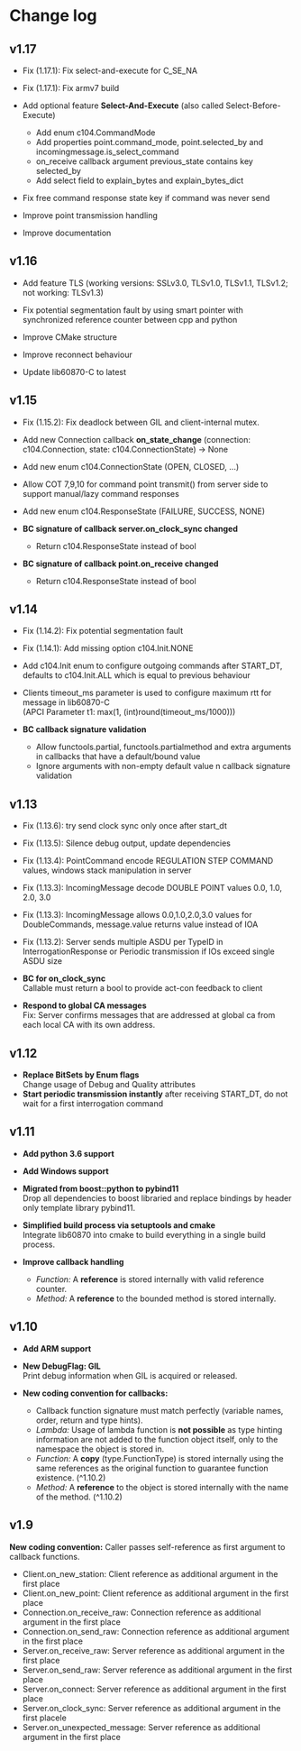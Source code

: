 # Change log

## v1.17
- Fix (1.17.1): Fix select-and-execute for C_SE_NA
- Fix (1.17.1): Fix armv7 build

- Add optional feature **Select-And-Execute** (also called Select-Before-Execute)
  - Add enum c104.CommandMode
  - Add properties point.command_mode, point.selected_by and incomingmessage.is_select_command
  -  on_receive callback argument previous_state contains key selected_by
  - Add select field to explain_bytes and explain_bytes_dict

- Fix free command response state key if command was never send
- Improve point transmission handling
- Improve documentation

## v1.16

- Add feature TLS (working versions: SSLv3.0, TLSv1.0, TLSv1.1, TLSv1.2; not working: TLSv1.3)

- Fix potential segmentation fault by using smart pointer with synchronized reference counter between cpp and python

- Improve CMake structure

- Improve reconnect behaviour

- Update lib60870-C to latest

## v1.15
- Fix (1.15.2): Fix deadlock between GIL and client-internal mutex.

- Add new Connection callback __on_state_change__ (connection: c104.Connection, state: c104.ConnectionState) -> None

- Add new enum c104.ConnectionState (OPEN, CLOSED, ...)

- Allow COT 7,9,10 for command point transmit() from server side to support manual/lazy command responses

- Add new enum c104.ResponseState (FAILURE, SUCCESS, NONE)

- __BC signature of callback server.on_clock_sync changed__
    - Return c104.ResponseState instead of bool

- __BC signature of callback point.on_receive changed__
    - Return c104.ResponseState instead of bool

## v1.14
- Fix (1.14.2): Fix potential segmentation fault

- Fix (1.14.1): Add missing option c104.Init.NONE

- Add c104.Init enum to configure outgoing commands after START_DT, defaults to c104.Init.ALL which is equal to previous behaviour

- Clients timeout_ms parameter is used to configure maximum rtt for message in lib60870-C \
  (APCI Parameter t1: max(1, (int)round(timeout_ms/1000)))

- __BC callback signature validation__
    - Allow functools.partial, functools.partialmethod and extra arguments in callbacks that have a default/bound value
    - Ignore arguments with non-empty default value n callback signature validation


## v1.13
- Fix (1.13.6): try send clock sync only once after start_dt

- Fix (1.13.5): Silence debug output, update dependencies

- Fix (1.13.4): PointCommand encode REGULATION STEP COMMAND values, windows stack manipulation in server

- Fix (1.13.3): IncomingMessage decode DOUBLE POINT values 0.0, 1.0, 2.0, 3.0

- Fix (1.13.3): IncomingMessage allows 0.0,1.0,2.0,3.0 values for DoubleCommands, message.value returns value instead of IOA

- Fix (1.13.2): Server sends multiple ASDU per TypeID in InterrogationResponse or Periodic transmission if IOs exceed single ASDU size

- __BC for on_clock_sync__ \
  Callable must return a bool to provide act-con feedback to client
- __Respond to global CA messages__ \
  Fix: Server confirms messages that are addressed at global ca from each local CA with its own address.

## v1.12
- __Replace BitSets by Enum flags__ \
  Change usage of Debug and Quality attributes
- __Start periodic transmission instantly__ after receiving START_DT, do not wait for a first interrogation command


## v1.11
- __Add python 3.6 support__

- __Add Windows support__

- __Migrated from boost::python to pybind11__ \
  Drop all dependencies to boost libraried and replace bindings by header only template library pybind11.
- __Simplified build process via setuptools and cmake__ \
  Integrate lib60870 into cmake to build everything in a single build process.
- __Improve callback handling__
    - _Function:_ A __reference__ is stored internally with valid reference counter.
    - _Method:_ A __reference__ to the bounded method is stored internally.

## v1.10
- __Add ARM support__

- __New DebugFlag: GIL__ \
  Print debug information when GIL is acquired or released.
- __New coding convention for callbacks:__
    - Callback function signature must match perfectly (variable names, order, return and type hints).
    - _Lambda:_ Usage of lambda function is __not possible__ as type hinting information are not added to the function object itself, only to the namespace the object is stored in.
    - _Function:_ A __copy__ (type.FunctionType) is stored internally using the same references as the original function to guarantee function existence. (^1.10.2)
    - _Method:_ A __reference__ to the object is stored internally with the name of the method. (^1.10.2)

## v1.9
__New coding convention:__ Caller passes self-reference as first argument to callback functions.

- Client.on_new_station: Client reference as additional argument in the first place
- Client.on_new_point: Client reference as additional argument in the first place
- Connection.on_receive_raw: Connection reference as additional argument in the first place
- Connection.on_send_raw: Connection reference as additional argument in the first place
- Server.on_receive_raw: Server reference as additional argument in the first place
- Server.on_send_raw: Server reference as additional argument in the first place
- Server.on_connect: Server reference as additional argument in the first place
- Server.on_clock_sync: Server reference as additional argument in the first placele
- Server.on_unexpected_message: Server reference as additional argument in the first place
